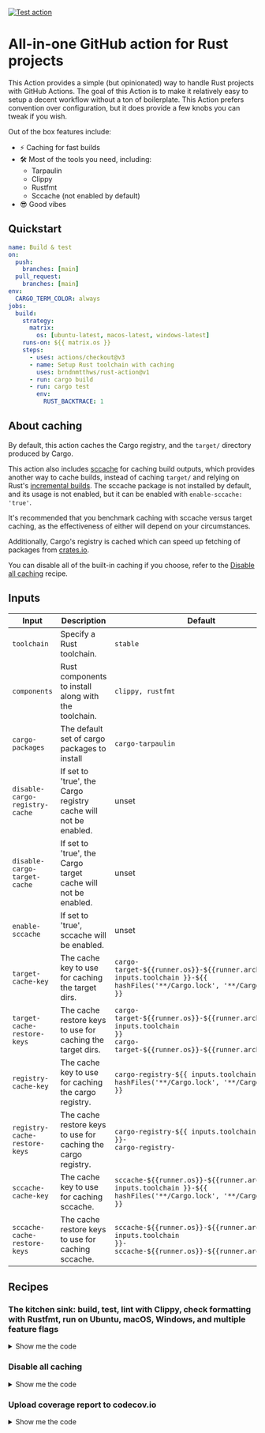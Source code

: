 [![Test action](https://github.com/brndnmtthws/rust-action/actions/workflows/test.yml/badge.svg)](https://github.com/brndnmtthws/rust-action/actions/workflows/test.yml)

# All-in-one GitHub action for Rust projects

This Action provides a simple (but opinionated) way to handle Rust projects with GitHub Actions.
The goal of this Action is to make it relatively easy to setup a decent
workflow without a ton of boilerplate. This Action prefers convention over
configuration, but it does provide a few knobs you can tweak if you wish.

Out of the box features include:

- ⚡️ Caching for fast builds
- 🛠️ Most of the tools you need, including:
  - Tarpaulin
  - Clippy
  - Rustfmt
  - Sccache (not enabled by default)
- 😎 Good vibes

## Quickstart

```yaml
name: Build & test
on:
  push:
    branches: [main]
  pull_request:
    branches: [main]
env:
  CARGO_TERM_COLOR: always
jobs:
  build:
    strategy:
      matrix:
        os: [ubuntu-latest, macos-latest, windows-latest]
    runs-on: ${{ matrix.os }}
    steps:
      - uses: actions/checkout@v3
      - name: Setup Rust toolchain with caching
        uses: brndnmtthws/rust-action@v1
      - run: cargo build
      - run: cargo test
        env:
          RUST_BACKTRACE: 1
```

## About caching

By default, this action caches the Cargo registry, and the `target/` directory
produced by Cargo.

This action also includes [sccache](https://github.com/mozilla/sccache) for
caching build outputs, which provides another way to cache builds, instead of
caching `target/` and relying on Rust's [incremental
builds](https://blog.rust-lang.org/2016/09/08/incremental.html). The sccache
package is not installed by default, and its usage is not enabled, but it can be
enabled with `enable-sccache: 'true'`.

It's recommended that you benchmark caching with sccache versus target caching,
as the effectiveness of either will depend on your circumstances.

Additionally, Cargo's registry is cached which can speed up fetching of
packages from [crates.io](https://crates.io/).

You can disable all of the built-in caching if you choose, refer to the
[Disable all caching](#disable-all-caching) recipe.

## Inputs

| Input                          | Description                                                     | Default                                                                                                                                   |
| ------------------------------ | --------------------------------------------------------------- | ----------------------------------------------------------------------------------------------------------------------------------------- |
| `toolchain`                    | Specify a Rust toolchain.                                       | `stable`                                                                                                                                  |
| `components`                   | Rust components to install along with the toolchain.            | `clippy, rustfmt`                                                                                                                         |
| `cargo-packages`               | The default set of cargo packages to install                    | `cargo-tarpaulin`                                                                                                                         |
| `disable-cargo-registry-cache` | If set to 'true', the Cargo registry cache will not be enabled. | unset                                                                                                                                     |
| `disable-cargo-target-cache`   | If set to 'true', the Cargo target cache will not be enabled.   | unset                                                                                                                                     |
| `enable-sccache`               | If set to 'true', sccache will be enabled.                      | unset                                                                                                                                     |
| `target-cache-key`             | The cache key to use for caching the target dirs.               | `cargo-target-${{runner.os}}-${{runner.arch}}-${{ inputs.toolchain }}-${{ hashFiles('**/Cargo.lock', '**/Cargo.toml') }}`                 |
| `target-cache-restore-keys`    | The cache restore keys to use for caching the target dirs.      | <code>cargo-target-\${{runner.os}}-\${{runner.arch}}-\${{ inputs.toolchain }}<br />cargo-target-\${{runner.os}}-\${{runner.arch}}-</code> |
| `registry-cache-key`           | The cache key to use for caching the cargo registry.            | `cargo-registry-${{ inputs.toolchain }}-${{ hashFiles('**/Cargo.lock', '**/Cargo.toml') }}`                                               |
| `registry-cache-restore-keys`  | The cache restore keys to use for caching the cargo registry.   | <code>cargo-registry-\${{ inputs.toolchain }}-<br />cargo-registry-</code>                                                                |
| `sccache-cache-key`            | The cache key to use for caching sccache.                       | `sccache-${{runner.os}}-${{runner.arch}}-${{ inputs.toolchain }}-${{ hashFiles('**/Cargo.lock', '**/Cargo.toml') }}`                      |
| `sccache-cache-restore-keys`   | The cache restore keys to use for caching sccache.              | <code>sccache-\${{runner.os}}-\${{runner.arch}}-\${{ inputs.toolchain }}-<br />sccache-\${{runner.os}}-\${{runner.arch}}-</code>          |

## Recipes

### The kitchen sink: build, test, lint with Clippy, check formatting with Rustfmt, run on Ubuntu, macOS, Windows, and multiple feature flags

<details>
  <summary>Show me the code</summary>

```yaml
name: Build & test

on:
  push:
    branches: [main]
  pull_request:
    branches: [main]

env:
  CARGO_TERM_COLOR: always

concurrency:
  group: ${{ github.workflow }}-${{ github.ref }}
  cancel-in-progress: true

jobs:
  build:
    strategy:
      matrix:
        rust-toolchain:
          - stable
          - beta
          - nightly
        features:
          - serde
          - default
        os:
          - ubuntu-latest
          - macos-latest
          - windows-latest
    runs-on: ${{ matrix.os }}
    steps:
      - uses: actions/checkout@v3
      - name: Setup ${{ matrix.rust-toolchain }} Rust toolchain with caching
        uses: brndnmtthws/rust-action@v1
        with:
          toolchain: ${{ matrix.rust-toolchain }}
      - run: cargo build --features ${{ matrix.features }}
      - run: cargo test --features ${{ matrix.features }}
        env:
          RUST_BACKTRACE: 1
      - run: cargo fmt --all -- --check
      - run: cargo clippy --features ${{ matrix.features }} -- -D warnings
```

</details>

### Disable all caching

<details>
  <summary>Show me the code</summary>

```yaml
- uses: brndnmtthws/rust-action@v1
  with:
    disable-cargo-registry-cache: 'true'
    disable-cargo-target-cache: 'true'
    enable-sccache: 'false'
```

</details>

### Upload coverage report to codecov.io

<details>
  <summary>Show me the code</summary>

```yaml
name: Coverage

on:
  push:
    branches: [main]
  pull_request:
    branches: [main]

concurrency:
  group: ${{ github.workflow }}-${{ github.ref }}
  cancel-in-progress: true

jobs:
  test:
    name: coverage
    runs-on: ubuntu-latest
    steps:
      - name: Checkout repository
        uses: actions/checkout@v3
      - name: Setup nightly Rust toolchain with caching
        uses: brndnmtthws/rust-action@v1
        with:
          toolchain: nightly
      - run: cargo tarpaulin --features nightly --out Xml
      - name: Upload to codecov.io
        uses: codecov/codecov-action@v3
        with:
          fail_ci_if_error: true
```

</details>
